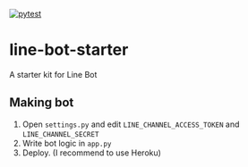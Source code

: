 [![pytest](https://github.com/namacha/line-bot-starter/actions/workflows/pytest.yml/badge.svg)](https://github.com/namacha/line-bot-starter/actions/workflows/pytest.yml)

# line-bot-starter

A starter kit for Line Bot


## Making bot
1. Open `settings.py` and edit `LINE_CHANNEL_ACCESS_TOKEN` and `LINE_CHANNEL_SECRET`
2. Write bot logic in `app.py`
3. Deploy. (I recommend to use Heroku)
